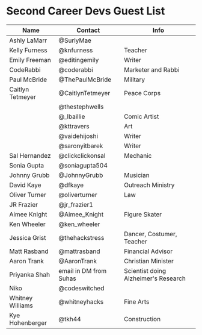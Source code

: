 # Second Career Devs Guest List

| Name | Contact | Info |
|---|---|---|
| Ashly LaMarr | @SurlyMae | |
| Kelly Furness | @knfurness | Teacher |
| Emily Freeman | @editingemily | Writer |
| CodeRabbi | @coderabbi | Marketer and Rabbi |
| Paul McBride | @ThePaulMcBride | Military |
| Caitlyn Tetmeyer | @CaitlynTetmeyer | Peace Corps |
| | @thestephwells | |
| | @_lbaillie | Comic Artist |
| | @kttravers | Art |
| | @vaidehijoshi | Writer |
| | @saronyitbarek | Writer |
| Sal Hernandez | @clickclickonsal | Mechanic |
| Sonia Gupta | @soniagupta504 | |
| Johnny Grubb | @JohnnyGrubb | Musician |
| David Kaye | @dfkaye | Outreach Ministry |
| Oliver Turner | @oliverturner | Law |
| JR Frazier | @jr_frazier1 | |
| Aimee Knight | @Aimee_Knight | Figure Skater |
| Ken Wheeler | @ken_wheeler | |
| Jessica Grist | @thehackstress | Dancer, Costumer, Teacher |
| Matt Rasband | @mattrasband | Financial Advisor |
| Aaron Trank | @AaronTrank | Christian Minister |
| Priyanka Shah | email in DM from Suhas | Scientist doing Alzheimer's Research |
| Niko | @codeswitched | |
| Whitney Williams | @whitneyhacks | Fine Arts |
| Kye Hohenberger | @tkh44 | Construction |

